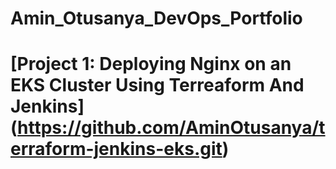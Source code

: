 # Amin_Otusanya_DevOps_Portfolio

# [Project 1: Deploying Nginx on an EKS Cluster Using Terreaform And Jenkins] (https://github.com/AminOtusanya/terraform-jenkins-eks.git)
